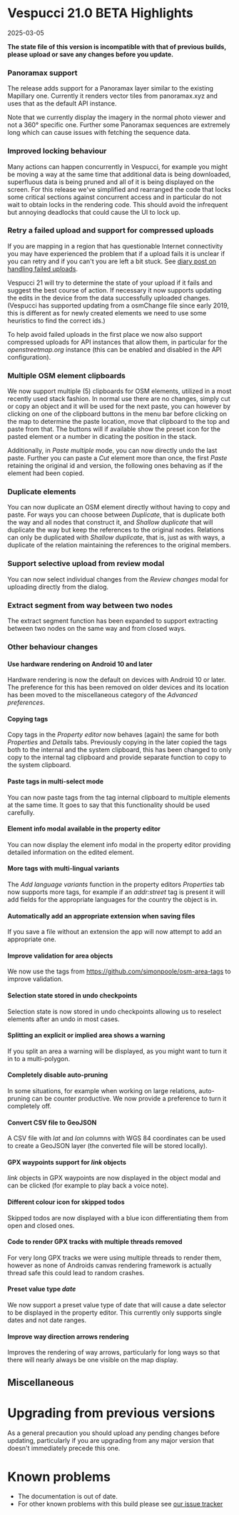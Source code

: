 # Vespucci 21.0 BETA Highlights

2025-03-05

__The state file of this version is incompatible with that of previous builds, please upload or save any changes before you update.__

### Panoramax support

The release adds support for a Panoramax layer similar to the existing Mapillary one. Currently it renders vector tiles from panoramax.xyz and uses that as the default API instance. 

Note that we currently display the imagery in the normal photo viewer and not a 360° specific one. Further some Panoramax sequences are extremely long which can cause issues with fetching the sequence data.

### Improved locking behaviour

Many actions can happen concurrently in Vespucci, for example you might be moving a way at the same time that additional data is being downloaded, superfluous data is being pruned and all of it is being displayed on the screen. For this release we've simplified and rearranged the code that locks some critical sections against concurrent access and in particular do not wait to obtain locks in the rendering code. This should avoid the infrequent but annoying deadlocks that could cause the UI to lock up.    

### Retry a failed upload and support for compressed uploads

If you are mapping in a region that has questionable Internet connectivity you may have experienced the problem that if a upload fails it is unclear if you can retry and if you can't you are left a bit stuck. See [diary post on handling failed uploads](https://www.openstreetmap.org/user/SimonPoole/diary/406218).

Vespucci 21 will try to determine the state of your upload if it fails and suggest the best course of action. If necessary it now supports updating the edits in the device from the data successfully uploaded changes. (Vespucci has supported updating from a osmChange file since early 2019, this is different as for newly created elements 
we need to use some heuristics to find the correct ids.)

To help avoid failed uploads in the first place we now also support compressed uploads for API instances that allow them, in particular for the _openstreetmap.org_ instance (this can be enabled and disabled in the API configuration).

### Multiple OSM element clipboards

We now support multiple (5) clipboards for OSM elements, utilized in a most recently used stack fashion. In normal use there are no changes, simply cut or copy an object and it will be used for the next paste, you can however by clicking on one of the clipboard buttons in the menu bar before clicking on the map to determine the paste location, move that clipboard to the top and paste from that. The buttons will if available show the preset icon for the pasted element or a number in dicating the position in the stack.

Additionally, in _Paste multiple_ mode, you can now directly undo the last paste. Further you can paste a _Cut_ element more than once, the first _Paste_ retaining the original id and version, the following ones behaving as if the element had been copied. 

### Duplicate elements

You can now duplicate an OSM element directly without having to copy and paste. For ways you can choose between _Duplicate_, that is duplicate both the way and all nodes that construct it, and _Shallow duplicate_ that will duplicate the way but keep the references to the original nodes. Relations can only be duplicated with _Shallow duplicate_, that is, just as with ways, a duplicate of the relation maintaining the references to the original members. 

### Support selective upload from review modal

You can now select individual changes from the _Review changes_ modal for uploading directly from the dialog.

### Extract segment from way between two nodes

The extract segment function has been expanded to support extracting between two nodes on the same way and from closed ways.

### Other behaviour changes 

#### Use hardware rendering on Android 10 and later

Hardware rendering is now the default on devices with Android 10 or later. The preference for this has been removed on older devices and its location has been moved to the miscellaneous category of the _Advanced preferences_.

#### Copying tags

Copy tags in the _Property editor_ now behaves (again) the same for both _Properties_ and _Details_ tabs. Previously copying in the later copied the tags both to the internal and the system clipboard, this has been changed to only copy to the internal tag clipboard and provide separate function to copy to the system clipboard.

#### Paste tags in multi-select mode

You can now paste tags from the tag internal clipboard to multiple elements at the same time. It goes to say that this functionality should be used carefully.

#### Element info modal available in the property editor

You can now display the element info modal in the property editor providing detailed information on the edited element.

#### More tags with multi-lingual variants

The _Add language variants_ function in the property editors _Properties_ tab now supports more tags, for example if an _addr:street_ tag is present it will add fields for the appropriate languages for the country the object is in. 

#### Automatically add an appropriate extension when saving files

If you save a file without an extension the app will now attempt to add an appropriate one.

#### Improve validation for area objects

We now use the tags from https://github.com/simonpoole/osm-area-tags to improve validation.

#### Selection state stored in undo checkpoints

Selection state is now stored in undo checkpoints allowing us to reselect elements after an undo in most cases.

#### Splitting an explicit or implied area shows a warning

If you split an area a warning will be displayed, as you might want to turn it in to a multi-polygon.

#### Completely disable auto-pruning

In some situations, for example when working on large relations, auto-pruning can be counter productive. We now provide a preference to turn it completely off.

#### Convert CSV file to GeoJSON

A CSV file with _lat_ and _lon_ columns with WGS 84 coordinates can be used to create a GeoJSON layer (the converted file will be stored locally).

#### GPX waypoints support for _link_ objects

_link_ objects in GPX waypoints are now displayed in the object modal and can be clicked (for example to play back a voice note).

#### Different colour icon for skipped todos

Skipped todos are now displayed with a blue icon differentiating them from open and closed ones.

#### Code to render GPX tracks with multiple threads removed

For very long GPX tracks we were using multiple threads to render them, however as none of Androids canvas rendering framework is actually thread safe this could lead
to random crashes.

#### Preset value type _date_ 

We now support a preset value type of date that will cause a date selector to be displayed in the property editor. This currently only supports single dates and not date ranges.

#### Improve way direction arrows rendering

Improves the rendering of way arrows, particularly for long ways so that there will nearly always be one visible on the map display.

## Miscellaneous

# Upgrading from previous versions

As a general precaution you should upload any pending changes before updating, particularly if you are upgrading from any major version that doesn't immediately precede this one. 

# Known problems

* The documentation is out of date.
* For other known problems with this build please see [our issue tracker](https://github.com/MarcusWolschon/osmeditor4android/issues)
